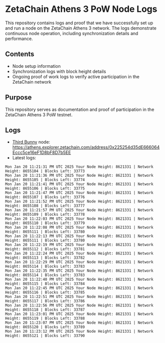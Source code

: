 # ZetaChain Athens 3 PoW Node Logs
This repository contains logs and proof that we have successfully set up and run a node on the ZetaChain Athens 3 network. The logs demonstrate continuous node operation, including synchronization details and performance.

## Contents
- Node setup information
- Synchronization logs with block height details
- Ongoing proof of work logs to verify active participation in the ZetaChain network

## Purpose
This repository serves as documentation and proof of participation in the ZetaChain Athens 3 PoW testnet.

## Logs

- [Third Bunny](https://thirdbunny.xyz/) node: https://athens.explorer.zetachain.com/address/0x225254d35dE666064Eccc5ce16eF1D8bF8D7b5EE
- Latest logs:
```
Mon Jan 20 11:21:31 PM UTC 2025 Your Node Height: 8621331 | Network Height: 8655104 | Blocks Left: 33773
Mon Jan 20 11:21:36 PM UTC 2025 Your Node Height: 8621331 | Network Height: 8655105 | Blocks Left: 33774
Mon Jan 20 11:21:41 PM UTC 2025 Your Node Height: 8621331 | Network Height: 8655106 | Blocks Left: 33775
Mon Jan 20 11:21:47 PM UTC 2025 Your Node Height: 8621331 | Network Height: 8655107 | Blocks Left: 33776
Mon Jan 20 11:21:52 PM UTC 2025 Your Node Height: 8621331 | Network Height: 8655108 | Blocks Left: 33777
Mon Jan 20 11:21:57 PM UTC 2025 Your Node Height: 8621331 | Network Height: 8655109 | Blocks Left: 33778
Mon Jan 20 11:22:03 PM UTC 2025 Your Node Height: 8621331 | Network Height: 8655110 | Blocks Left: 33779
Mon Jan 20 11:22:08 PM UTC 2025 Your Node Height: 8621331 | Network Height: 8655111 | Blocks Left: 33780
Mon Jan 20 11:22:13 PM UTC 2025 Your Node Height: 8621331 | Network Height: 8655111 | Blocks Left: 33780
Mon Jan 20 11:22:19 PM UTC 2025 Your Node Height: 8621331 | Network Height: 8655112 | Blocks Left: 33781
Mon Jan 20 11:22:24 PM UTC 2025 Your Node Height: 8621331 | Network Height: 8655113 | Blocks Left: 33782
Mon Jan 20 11:22:29 PM UTC 2025 Your Node Height: 8621331 | Network Height: 8655114 | Blocks Left: 33783
Mon Jan 20 11:22:35 PM UTC 2025 Your Node Height: 8621331 | Network Height: 8655114 | Blocks Left: 33783
Mon Jan 20 11:22:40 PM UTC 2025 Your Node Height: 8621331 | Network Height: 8655115 | Blocks Left: 33784
Mon Jan 20 11:22:45 PM UTC 2025 Your Node Height: 8621331 | Network Height: 8655116 | Blocks Left: 33785
Mon Jan 20 11:22:51 PM UTC 2025 Your Node Height: 8621331 | Network Height: 8655117 | Blocks Left: 33786
Mon Jan 20 11:22:56 PM UTC 2025 Your Node Height: 8621331 | Network Height: 8655118 | Blocks Left: 33787
Mon Jan 20 11:23:01 PM UTC 2025 Your Node Height: 8621331 | Network Height: 8655119 | Blocks Left: 33788
Mon Jan 20 11:23:07 PM UTC 2025 Your Node Height: 8621331 | Network Height: 8655120 | Blocks Left: 33789
Mon Jan 20 11:23:12 PM UTC 2025 Your Node Height: 8621331 | Network Height: 8655121 | Blocks Left: 33790
```
